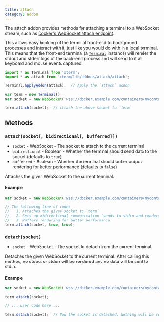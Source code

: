 ```yaml
---
title: attach
category: addon
---
```


The attach addon provides methods for attaching a terminal to a WebSocket stream, such as [Docker's WebSocket attach endpoint](https://docs.docker.com/engine/reference/api/docker_remote_api_v1.24/#/attach-to-a-container-websocket).

This allows easy hooking of the terminal front-end to background processes and interact with it, just like you would do with in a local terminal. This means that the front-end terminal (a [`Terminal`](/docs/api/Terminal/) instance) will render the stdout and stderr logs of the back-end process and will send to it all keyboard and mouse events captured.

```javascript
import * as Terminal from 'xterm';
import * as attach from 'xterm/lib/addons/attach/attach';

Terminal.applyAddon(attach);  // Apply the `attach` addon

var term = new Terminal();
var socket = new WebSocket('wss://docker.example.com/containers/mycontainerid/attach/ws');

term.attach(socket);  // Attach the above socket to `term`
```

## Methods

### `attach(socket[, bidirectional[, bufferred]])`

- `socket` - WebSocket - The socket to attach to the current terminal
- `bidirectional` - Boolean - Whether the terminal should send data to the socket (defaults to `true`)
- `bufferred` - Boolean - Whether the terminal should buffer output rendering for better performance (defaults to `false`)

Attaches the given WebSocket to the current terminal.

#### Example

```javascript
var socket = new WebSocket('wss://docker.example.com/containers/mycontainerid/attach/ws');

// The following line of code:
//   1. Attaches the given socket to `term`
//   2. Sets up bidirectional communication (sends to stdin and renders stdout/stderr)
//   3. Buffers rendering for better performance
term.attach(socket, true, true);
```

### `detach(socket)`

- `socket` - WebSocket - The socket to detach from the current terminal

Detaches the given WebSocket to the current terminal. After calling this method, no stdout or stderr will be rendered and no data will be sent to stdin.

#### Example

```javascript
var socket = new WebSocket('wss://docker.example.com/containers/mycontainerid/attach/ws');

term.attach(socket);

// ... user code here ...

term.detach(socket);  // Now the socket is detached. Nothing will be rendered or sent back.
```
